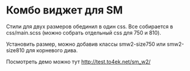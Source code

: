 Комбо виджет для SM
===============

Стили для двух размеров обединил в один css. Все собирается в css/main.scss (можно собрать отдельный css для 750 и 810).

Установить размер, можно добавив классы smw2-size750 или smw2-size810 для корневого дива.

Посмотреть демо можно тут http://test.to4ek.net/sm_w2/
